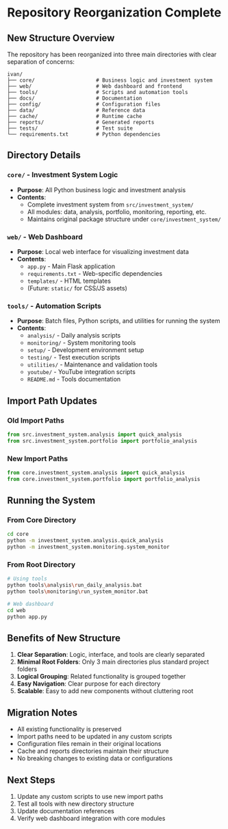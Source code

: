 # Repository Reorganization Complete

## New Structure Overview

The repository has been reorganized into three main directories with clear separation of concerns:

```
ivan/
├── core/                    # Business logic and investment system
├── web/                     # Web dashboard and frontend
├── tools/                   # Scripts and automation tools
├── docs/                    # Documentation
├── config/                  # Configuration files
├── data/                    # Reference data
├── cache/                   # Runtime cache
├── reports/                 # Generated reports
├── tests/                   # Test suite
└── requirements.txt         # Python dependencies
```

## Directory Details

### `core/` - Investment System Logic
- **Purpose**: All Python business logic and investment analysis
- **Contents**: 
  - Complete investment system from `src/investment_system/`
  - All modules: data, analysis, portfolio, monitoring, reporting, etc.
  - Maintains original package structure under `core/investment_system/`

### `web/` - Web Dashboard
- **Purpose**: Local web interface for visualizing investment data
- **Contents**:
  - `app.py` - Main Flask application
  - `requirements.txt` - Web-specific dependencies
  - `templates/` - HTML templates
  - (Future: `static/` for CSS/JS assets)

### `tools/` - Automation Scripts
- **Purpose**: Batch files, Python scripts, and utilities for running the system
- **Contents**:
  - `analysis/` - Daily analysis scripts
  - `monitoring/` - System monitoring tools
  - `setup/` - Development environment setup
  - `testing/` - Test execution scripts
  - `utilities/` - Maintenance and validation tools
  - `youtube/` - YouTube integration scripts
  - `README.md` - Tools documentation

## Import Path Updates

### Old Import Paths
```python
from src.investment_system.analysis import quick_analysis
from src.investment_system.portfolio import portfolio_analysis
```

### New Import Paths
```python
from core.investment_system.analysis import quick_analysis
from core.investment_system.portfolio import portfolio_analysis
```

## Running the System

### From Core Directory
```bash
cd core
python -m investment_system.analysis.quick_analysis
python -m investment_system.monitoring.system_monitor
```

### From Root Directory
```bash
# Using tools
python tools\analysis\run_daily_analysis.bat
python tools\monitoring\run_system_monitor.bat

# Web dashboard
cd web
python app.py
```

## Benefits of New Structure

1. **Clear Separation**: Logic, interface, and tools are clearly separated
2. **Minimal Root Folders**: Only 3 main directories plus standard project folders
3. **Logical Grouping**: Related functionality is grouped together
4. **Easy Navigation**: Clear purpose for each directory
5. **Scalable**: Easy to add new components without cluttering root

## Migration Notes

- All existing functionality is preserved
- Import paths need to be updated in any custom scripts
- Configuration files remain in their original locations
- Cache and reports directories maintain their structure
- No breaking changes to existing data or configurations

## Next Steps

1. Update any custom scripts to use new import paths
2. Test all tools with new directory structure
3. Update documentation references
4. Verify web dashboard integration with core modules